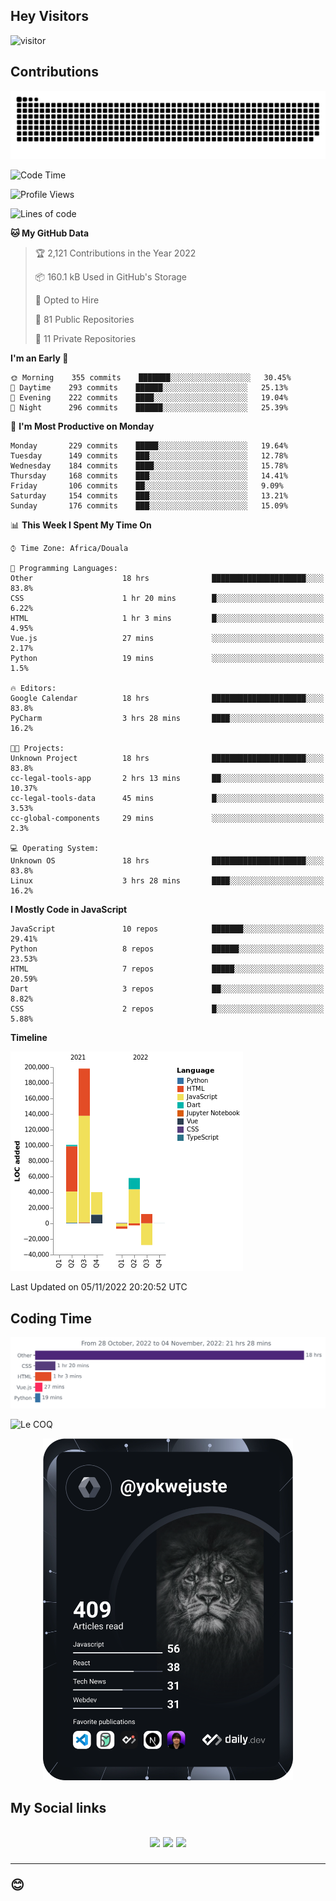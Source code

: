 ## Hey Visitors
![visitor](https://profile-counter.glitch.me/yokwejuste/count.svg)

## Contributions
<p align="center">
  <img src="https://raw.githubusercontent.com/yokwejuste/yokwejuste/output/github-contribution-grid-snake.svg" />
</p>

<!--START_SECTION:waka-->
![Code Time](http://img.shields.io/badge/Code%20Time-1%2C249%20hrs%2015%20mins-blue)

![Profile Views](http://img.shields.io/badge/Profile%20Views-14-blue)

![Lines of code](https://img.shields.io/badge/From%20Hello%20World%20I%27ve%20Written-372%20Thousand%20lines%20of%20code-blue)

**🐱 My GitHub Data** 

> 🏆 2,121 Contributions in the Year 2022
 > 
> 📦 160.1 kB Used in GitHub's Storage 
 > 
> 💼 Opted to Hire
 > 
> 📜 81 Public Repositories 
 > 
> 🔑 11 Private Repositories  
 > 
**I'm an Early 🐤** 

```text
🌞 Morning    355 commits    ███████░░░░░░░░░░░░░░░░░░   30.45% 
🌆 Daytime    293 commits    ██████░░░░░░░░░░░░░░░░░░░   25.13% 
🌃 Evening    222 commits    ████░░░░░░░░░░░░░░░░░░░░░   19.04% 
🌙 Night      296 commits    ██████░░░░░░░░░░░░░░░░░░░   25.39%

```
📅 **I'm Most Productive on Monday** 

```text
Monday       229 commits    █████░░░░░░░░░░░░░░░░░░░░   19.64% 
Tuesday      149 commits    ███░░░░░░░░░░░░░░░░░░░░░░   12.78% 
Wednesday    184 commits    ████░░░░░░░░░░░░░░░░░░░░░   15.78% 
Thursday     168 commits    ███░░░░░░░░░░░░░░░░░░░░░░   14.41% 
Friday       106 commits    ██░░░░░░░░░░░░░░░░░░░░░░░   9.09% 
Saturday     154 commits    ███░░░░░░░░░░░░░░░░░░░░░░   13.21% 
Sunday       176 commits    ███░░░░░░░░░░░░░░░░░░░░░░   15.09%

```


📊 **This Week I Spent My Time On** 

```text
⌚︎ Time Zone: Africa/Douala

💬 Programming Languages: 
Other                    18 hrs              █████████████████████░░░░   83.8% 
CSS                      1 hr 20 mins        █░░░░░░░░░░░░░░░░░░░░░░░░   6.22% 
HTML                     1 hr 3 mins         █░░░░░░░░░░░░░░░░░░░░░░░░   4.95% 
Vue.js                   27 mins             ░░░░░░░░░░░░░░░░░░░░░░░░░   2.17% 
Python                   19 mins             ░░░░░░░░░░░░░░░░░░░░░░░░░   1.5%

🔥 Editors: 
Google Calendar          18 hrs              █████████████████████░░░░   83.8% 
PyCharm                  3 hrs 28 mins       ████░░░░░░░░░░░░░░░░░░░░░   16.2%

🐱‍💻 Projects: 
Unknown Project          18 hrs              █████████████████████░░░░   83.8% 
cc-legal-tools-app       2 hrs 13 mins       ██░░░░░░░░░░░░░░░░░░░░░░░   10.37% 
cc-legal-tools-data      45 mins             █░░░░░░░░░░░░░░░░░░░░░░░░   3.53% 
cc-global-components     29 mins             ░░░░░░░░░░░░░░░░░░░░░░░░░   2.3%

💻 Operating System: 
Unknown OS               18 hrs              █████████████████████░░░░   83.8% 
Linux                    3 hrs 28 mins       ████░░░░░░░░░░░░░░░░░░░░░   16.2%

```

**I Mostly Code in JavaScript** 

```text
JavaScript               10 repos            ███████░░░░░░░░░░░░░░░░░░   29.41% 
Python                   8 repos             ██████░░░░░░░░░░░░░░░░░░░   23.53% 
HTML                     7 repos             █████░░░░░░░░░░░░░░░░░░░░   20.59% 
Dart                     3 repos             ██░░░░░░░░░░░░░░░░░░░░░░░   8.82% 
CSS                      2 repos             █░░░░░░░░░░░░░░░░░░░░░░░░   5.88%

```


**Timeline**

![Chart not found](https://raw.githubusercontent.com/yokwejuste/yokwejuste/master/charts/bar_graph.png) 


 Last Updated on 05/11/2022 20:20:52 UTC
<!--END_SECTION:waka-->

## Coding Time

[![wakatime-stats](https://github.com/yokwejuste/yokwejuste/blob/master/images/stat.svg)](https://wakatime.com/@yokwejuste)

![Le COQ](https://metrics.lecoq.io/yokwejuste/)
<p align="center">
  <a href="#"><img src="https://github.com/yokwejuste/yokwejuste/blob/master/devcard.svg" width="400" alt="Yonkeu K. Steve's Dev Card"/></a>
</p>
<h2>My Social links<h2>
<p align="center">
  <a href="https://twitter.com/yokwejuste"><img src="https://img.shields.io/badge/twitter-%231DA1F2.svg?style=for-the-badge&logo=Twitter&logoColor=white"></a>
  <a href="https://linkedin.com/in/yokwejuste"><img src="https://img.shields.io/badge/linkedin-%230077B5.svg?style=for-the-badge&logo=linkedin&logoColor=white"></a>
  <a href="https://instagram.com/yokwejuste0"><img src="https://img.shields.io/badge/instagram-%23E4405F.svg?style=for-the-badge&logo=Instagram&logoColor=white"></a>
</p>
<hr>
😊
